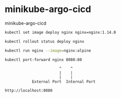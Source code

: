 # minikube-argo-cicd

minikube-argo-cicd

```bash
kubectl set image deploy nginx nginx=nginx:1.14.0
```

```bash
kubectl rollout status deploy nginx
```

```bash
kubectl run nginx --image=nginx:alpine
```

```bash
kubectl port-forward nginx 8080:80
```

                            ^    ^
                            |    |
                            |    |
                External Port  Internal Port

```bash
http://localhost:8080
```
